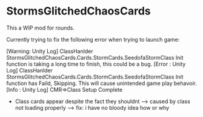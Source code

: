 # StormsGlitchedChaosCards
This a WIP mod for rounds.

Currently trying to fix the following error when trying to launch game:

[Warning: Unity Log] ClassHanlder StormsGlitchedChaosCards.Cards.StormCards.SeedofaStormClass Init function is taking a long time to finish, this could be a bug.
[Error  : Unity Log] ClassHanlder StormsGlitchedChaosCards.Cards.StormCards.SeedofaStormClass Init function has Faild, Skipping. This will cause unintended game play behavoir.
[Info   : Unity Log] CMR=>Class Setup Complete

- Class cards appear despite the fact they shouldnt --> caused by class not loading properly --> fix: i have no bloody idea how or why
